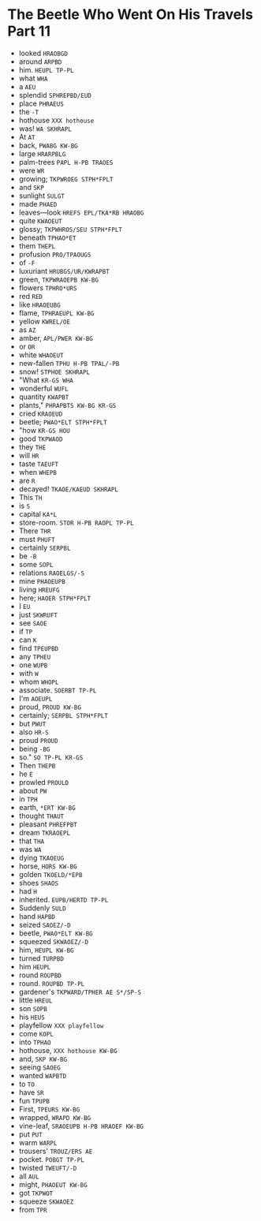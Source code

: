 # The Beetle Who Went On His Travels Part 11

* looked `HRAOBGD`
* around `ARPBD`
* him. `HEUPL TP-PL`
* what `WHA`
* a `AEU`
* splendid `SPHREPBD/EUD`
* place `PHRAEUS`
* the `-T`
* hothouse `XXX hothouse`
* was! `WA SKHRAPL`
* At `AT`
* back, `PWABG KW-BG`
* large `HRARPBLG`
* palm-trees `PAPL H-PB TRAOES`
* were `WR`
* growing; `TKPWROEG STPH*FPLT`
* and `SKP`
* sunlight `SULGT`
* made `PHAED`
* leaves—look `HREFS EPL/TKA*RB HRAOBG`
* quite `KWAOEUT`
* glossy; `TKPWHROS/SEU STPH*FPLT`
* beneath `TPHAO*ET`
* them `THEPL`
* profusion `PRO/TPAOUGS`
* of `-F`
* luxuriant `HRUBGS/UR/KWRAPBT`
* green, `TKPWRAOEPB KW-BG`
* flowers `TPHRO*URS`
* red `RED`
* like `HRAOEUBG`
* flame, `TPHRAEUPL KW-BG`
* yellow `KWREL/OE`
* as `AZ`
* amber, `APL/PWER KW-BG`
* or `OR`
* white `WHAOEUT`
* new-fallen `TPHU H-PB TPAL/-PB`
* snow! `STPHOE SKHRAPL`
* "What `KR-GS WHA`
* wonderful `WUFL`
* quantity `KWAPBT`
* plants," `PHRAPBTS KW-BG KR-GS`
* cried `KRAOEUD`
* beetle; `PWAO*ELT STPH*FPLT`
* "how `KR-GS HOU`
* good `TKPWAOD`
* they `THE`
* will `HR`
* taste `TAEUFT`
* when `WHEPB`
* are `R`
* decayed! `TKAOE/KAEUD SKHRAPL`
* This `TH`
* is `S`
* capital `KA*L`
* store-room. `STOR H-PB RAOPL TP-PL`
* There `THR`
* must `PHUFT`
* certainly `SERPBL`
* be `-B`
* some `SOPL`
* relations `RAOELGS/-S`
* mine `PHAOEUPB`
* living `HREUFG`
* here; `HAOER STPH*FPLT`
* I `EU`
* just `SKWRUFT`
* see `SAOE`
* if `TP`
* can `K`
* find `TPEUPBD`
* any `TPHEU`
* one `WUPB`
* with `W`
* whom `WHOPL`
* associate. `SOERBT TP-PL`
* I'm `AOEUPL`
* proud, `PROUD KW-BG`
* certainly; `SERPBL STPH*FPLT`
* but `PWUT`
* also `HR-S`
* proud `PROUD`
* being `-BG`
* so." `SO TP-PL KR-GS`
* Then `THEPB`
* he `E`
* prowled `PROULD`
* about `PW`
* in `TPH`
* earth, `*ERT KW-BG`
* thought `THAUT`
* pleasant `PHREFPBT`
* dream `TKRAOEPL`
* that `THA`
* was `WA`
* dying `TKAOEUG`
* horse, `HORS KW-BG`
* golden `TKOELD/*EPB`
* shoes `SHAOS`
* had `H`
* inherited. `EUPB/HERTD TP-PL`
* Suddenly `SULD`
* hand `HAPBD`
* seized `SAOEZ/-D`
* beetle, `PWAO*ELT KW-BG`
* squeezed `SKWAOEZ/-D`
* him, `HEUPL KW-BG`
* turned `TURPBD`
* him `HEUPL`
* round `ROUPBD`
* round. `ROUPBD TP-PL`
* gardener's `TKPWARD/TPHER AE S*/SP-S`
* little `HREUL`
* son `SOPB`
* his `HEUS`
* playfellow `XXX playfellow`
* come `KOPL`
* into `TPHAO`
* hothouse, `XXX hothouse KW-BG`
* and, `SKP KW-BG`
* seeing `SAOEG`
* wanted `WAPBTD`
* to `TO`
* have `SR`
* fun `TPUPB`
* First, `TPEURS KW-BG`
* wrapped, `WRAPD KW-BG`
* vine-leaf, `SRAOEUPB H-PB HRAOEF KW-BG`
* put `PUT`
* warm `WARPL`
* trousers' `TROUZ/ERS AE`
* pocket. `POBGT TP-PL`
* twisted `TWEUFT/-D`
* all `AUL`
* might, `PHAOEUT KW-BG`
* got `TKPWOT`
* squeeze `SKWAOEZ`
* from `TPR`

